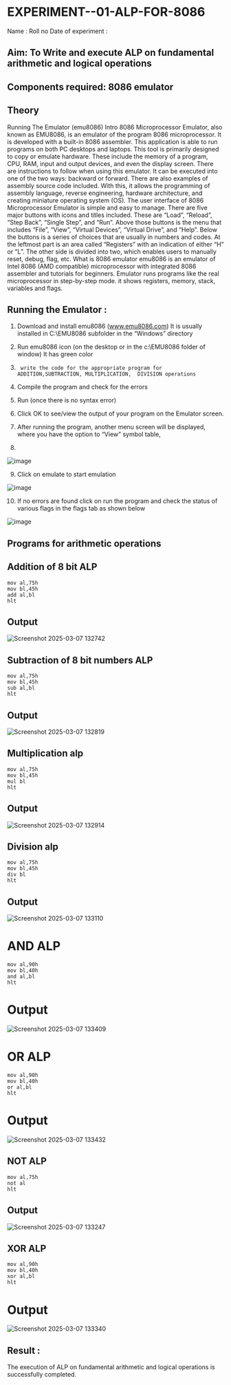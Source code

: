 # EXPERIMENT--01-ALP-FOR-8086
Name :
Roll no 
Date of experiment :





## Aim: To Write and execute ALP on fundamental arithmetic and logical operations
## Components required: 8086  emulator 
## Theory 
Running The Emulator (emu8086) Intro 8086 Microprocessor Emulator, also known as EMU8086, is an emulator of the program 8086 microprocessor. It is developed with a built-in 8086 assembler. This application is able to run programs on both PC desktops and laptops. This tool is primarily designed to copy or emulate hardware. These include the memory of a program, CPU, RAM, input and output devices, and even the display screen. There are instructions to follow when using this emulator. It can be executed into one of the two ways: backward or forward. There are also examples of assembly source code included. With this, it allows the programming of assembly language, reverse engineering, hardware architecture, and creating miniature operating system (OS). The user interface of 8086 Microprocessor Emulator is simple and easy to manage. There are five major buttons with icons and titles included. These are “Load”, “Reload”, “Step Back”, “Single Step”, and “Run”. Above those buttons is the menu that includes “File”, “View”, “Virtual Devices”, “Virtual Drive”, and “Help”. Below the buttons is a series of choices that are usually in numbers and codes. At the leftmost part is an area called “Registers” with an indication of either “H” or “L”. The other side is divided into two, which enables users to manually reset, debug, flag, etc. What is 8086 emulator emu8086 is an emulator of Intel 8086 (AMD compatible) microprocessor with integrated 8086 assembler and tutorials for beginners. Emulator runs programs like the real microprocessor in step-by-step mode. it shows registers, memory, stack, variables and flags.


 ## Running the Emulator :
1.	Download and install emu8086 (www.emu8086.com) It is usually installed in C:\EMU8086 subfolder in the “Windows” directory
2.	  Run  emu8086 icon (on the desktop or in the c:\EMU8086 folder of window) It has green color 
 
 
3.		write the code for the appropriate program for ADDITION,SUBTRACTION, MULTIPLICATION,  DIVISION operations 

4.	 Compile the program and check for the errors 
5.	Run (once there is no syntax error) 

6.	Click OK to see/view the output of your program on the Emulator screen. 


7.	After running the program, another menu screen will be displayed, where you have the option to “View” symbol table,
8.	 


![image](https://user-images.githubusercontent.com/36288975/189273263-d65baae9-4b8f-4723-afb3-c0ffa4052b04.png)











9.	Click on emulate to start emulation 








![image](https://user-images.githubusercontent.com/36288975/189273273-9bb36ec1-e2e8-4892-8d35-37707332bfdc.png)








10.	If no errors are found click on run the program and check the status of various flags in the flags tab as shown below 






![image](https://user-images.githubusercontent.com/36288975/189273277-113a2a33-4a40-4ff8-95a5-ecd3a1f504fe.png)







## Programs for arithmetic  operations

## Addition  of 8 bit ALP 
```
mov al,75h
mov bl,45h
add al,bl
hlt
```
## Output  
 ![Screenshot 2025-03-07 132742](https://github.com/user-attachments/assets/a5606a4f-1b79-415f-9340-95c5e1ae82cd)

## Subtraction   of 8 bit numbers  ALP 
 ```
mov al,75h
mov bl,45h
sub al,bl
hlt
```
## Output  
![Screenshot 2025-03-07 132819](https://github.com/user-attachments/assets/0c2a1b7a-5f69-4491-b328-c0e6531d6abf)

## Multiplication alp 
 ```
mov al,75h
mov bl,45h
mul bl
hlt
```
 ## Output  
![Screenshot 2025-03-07 132914](https://github.com/user-attachments/assets/ca9aad1c-4ff2-4d74-90f3-d505e8ee623e)


## Division alp 
 ```
mov al,75h
mov bl,45h
div bl
hlt
```
## Output  
![Screenshot 2025-03-07 133110](https://github.com/user-attachments/assets/8bdddf3c-55c5-4a01-a7bf-faddfc8ee104)

# AND ALP
```
mov al,90h
mov bl,40h
and al,bl
hlt
```
# Output
![Screenshot 2025-03-07 133409](https://github.com/user-attachments/assets/5ced0f9e-23cd-403d-b38b-cc286fa6733b)

# OR ALP
```
mov al,90h
mov bl,40h
or al,bl
hlt
```
# Output
![Screenshot 2025-03-07 133432](https://github.com/user-attachments/assets/9962b87b-c142-4f95-a389-7a4f77ac6666)

## NOT ALP
```
mov al,75h
not al
hlt
```
## Output
![Screenshot 2025-03-07 133247](https://github.com/user-attachments/assets/ee9787a1-9ae7-4621-9104-c05f7ece7b65)

## XOR ALP
```
mov al,90h
mov bl,40h
xor al,bl
hlt
```
# Output
![Screenshot 2025-03-07 133340](https://github.com/user-attachments/assets/3bd3a469-4a1a-4e22-a4ca-c8478649bfc6)


## Result :
 
The execution of ALP on fundamental arithmetic and logical operations is successfully completed.









